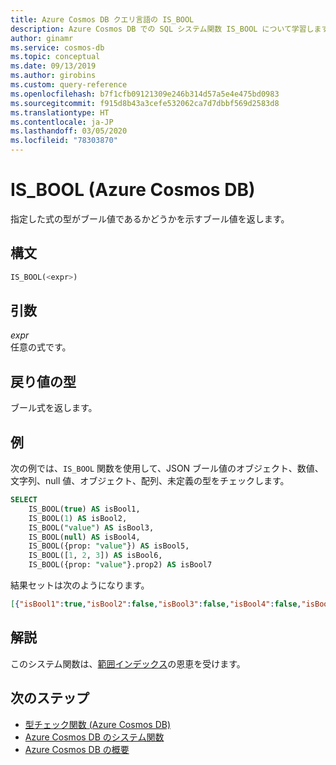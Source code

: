 ```yaml
---
title: Azure Cosmos DB クエリ言語の IS_BOOL
description: Azure Cosmos DB での SQL システム関数 IS_BOOL について学習します。
author: ginamr
ms.service: cosmos-db
ms.topic: conceptual
ms.date: 09/13/2019
ms.author: girobins
ms.custom: query-reference
ms.openlocfilehash: b7f1cfb09121309e246b314d57a5e4e475bd0983
ms.sourcegitcommit: f915d8b43a3cefe532062ca7d7dbbf569d2583d8
ms.translationtype: HT
ms.contentlocale: ja-JP
ms.lasthandoff: 03/05/2020
ms.locfileid: "78303870"
---
```

# <a name="is_bool-azure-cosmos-db"></a>IS_BOOL (Azure Cosmos DB)
 指定した式の型がブール値であるかどうかを示すブール値を返します。  
  
## <a name="syntax"></a>構文
  
```sql
IS_BOOL(<expr>)  
```  
  
## <a name="arguments"></a>引数
  
*expr*  
   任意の式です。  
  
## <a name="return-types"></a>戻り値の型
  
  ブール式を返します。  
  
## <a name="examples"></a>例
  
  次の例では、`IS_BOOL` 関数を使用して、JSON ブール値のオブジェクト、数値、文字列、null 値、オブジェクト、配列、未定義の型をチェックします。  
  
```sql
SELECT   
    IS_BOOL(true) AS isBool1,   
    IS_BOOL(1) AS isBool2,  
    IS_BOOL("value") AS isBool3,   
    IS_BOOL(null) AS isBool4,  
    IS_BOOL({prop: "value"}) AS isBool5,   
    IS_BOOL([1, 2, 3]) AS isBool6,  
    IS_BOOL({prop: "value"}.prop2) AS isBool7  
```  
  
 結果セットは次のようになります。  
  
```json
[{"isBool1":true,"isBool2":false,"isBool3":false,"isBool4":false,"isBool5":false,"isBool6":false,"isBool7":false}]
```  

## <a name="remarks"></a>解説

このシステム関数は、[範囲インデックス](index-policy.md#includeexclude-strategy)の恩恵を受けます。

## <a name="next-steps"></a>次のステップ

- [型チェック関数 (Azure Cosmos DB)](sql-query-type-checking-functions.md)
- [Azure Cosmos DB のシステム関数](sql-query-system-functions.md)
- [Azure Cosmos DB の概要](introduction.md)
